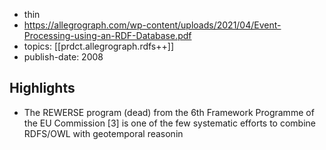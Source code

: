 
- thin
- https://allegrograph.com/wp-content/uploads/2021/04/Event-Processing-using-an-RDF-Database.pdf
- topics: [[prdct.allegrograph.rdfs++]]
- publish-date: 2008

## Highlights

- The REWERSE program (dead) from the 6th Framework Programme of the EU Commission [3] is one of the few systematic efforts to combine RDFS/OWL with geotemporal reasonin